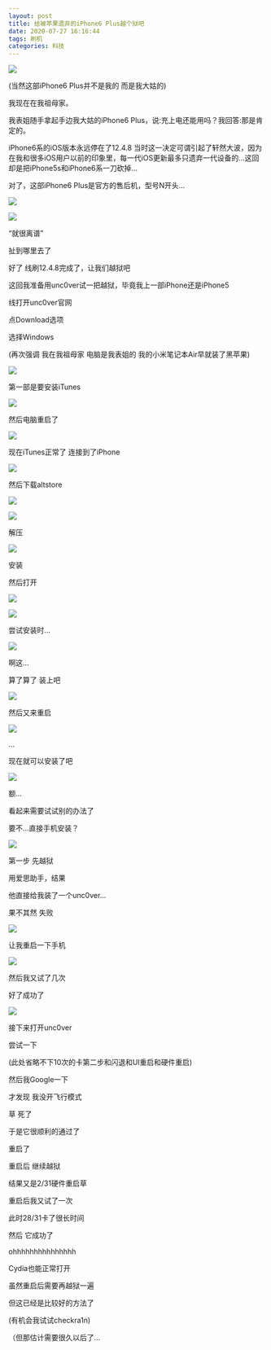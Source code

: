 ```yaml
---
layout: post
title: 给被苹果遗弃的iPhone6 Plus越个狱吧
date: 2020-07-27 16:16:44
tags: 刷机
categories: 科技
---
```


![](https://pic.edenjohnson.cyou/images/PicGoBed/images/20200727162103.jpg)

(当然这部iPhone6 Plus并不是我的 而是我大姑的)

我现在在我祖母家。

我表姐随手拿起手边我大姑的iPhone6 Plus，说:充上电还能用吗？我回答:那是肯定的。

iPhone6系的iOS版本永远停在了12.4.8 当时这一决定可谓引起了轩然大波，因为在我和很多iOS用户以前的印象里，每一代iOS更新最多只遗弃一代设备的…这回却是把iPhone5s和iPhone6系一刀砍掉…

对了，这部iPhone6 Plus是官方的售后机，型号N开头…

![](https://pic.edenjohnson.cyou/images/PicGoBed/images/20200727161835.png)

![](https://pic.edenjohnson.cyou/images/PicGoBed/images/20200727161911.png)

“就很离谱”

扯到哪里去了

好了 线刷12.4.8完成了，让我们越狱吧

这回我准备用unc0ver试一把越狱，毕竟我上一部iPhone还是iPhone5

线打开unc0ver官网 

点Download选项

选择Windows

(再次强调 我在我祖母家 电脑是我表姐的 我的小米笔记本Air早就装了黑苹果)

![](https://pic.edenjohnson.cyou/images/PicGoBed/images/20200727162557.png)

第一部是要安装iTunes

![](https://pic.edenjohnson.cyou/images/PicGoBed/images/20200727162622.png)

然后电脑重启了

![](https://pic.edenjohnson.cyou/images/PicGoBed/images/20200727162632.jpg)

现在iTunes正常了 连接到了iPhone

![](https://pic.edenjohnson.cyou/images/PicGoBed/images/20200727163215.png)

然后下载altstore

![](https://pic.edenjohnson.cyou/images/PicGoBed/images/20200727163253.png)

![](https://pic.edenjohnson.cyou/images/PicGoBed/images/20200727163312.png)

解压

![](https://pic.edenjohnson.cyou/images/PicGoBed/images/20200727163327.png)

安装

然后打开

![](https://pic.edenjohnson.cyou/images/PicGoBed/images/20200727163350.png)

![](https://pic.edenjohnson.cyou/images/PicGoBed/images/20200727163739.jpg)

尝试安装时…

![](https://pic.edenjohnson.cyou/images/PicGoBed/images/20200727163403.png)

啊这…

算了算了 装上吧

![](https://pic.edenjohnson.cyou/images/PicGoBed/images/20200727163416.png)

然后又来重启

![](https://pic.edenjohnson.cyou/images/PicGoBed/images/20200727163511.png)

…

现在就可以安装了吧

![](https://pic.edenjohnson.cyou/images/PicGoBed/images/20200727163527.png)

额…

看起来需要试试别的办法了

要不…直接手机安装？

![](https://pic.edenjohnson.cyou/images/PicGoBed/images/20200727163548.png)

第一步 先越狱

用爱思助手，结果

他直接给我装了一个unc0ver…

果不其然 失败

![](https://pic.edenjohnson.cyou/images/PicGoBed/images/20200727163607.png)

让我重启一下手机

![](https://pic.edenjohnson.cyou/images/PicGoBed/images/20200727163842.jpg)

然后我又试了几次

好了成功了

![](https://pic.edenjohnson.cyou/images/PicGoBed/images/20200727164658.png)

接下来打开unc0ver

尝试一下

(此处省略不下10次的卡第二步和闪退和UI重启和硬件重启)

然后我Google一下

才发现 我没开飞行模式

草 死了

于是它很顺利的通过了

重启了

重启后 继续越狱

结果又是2/31硬件重启草

重启后我又试了一次

此时28/31卡了很长时间

然后 它成功了

ohhhhhhhhhhhhhhh

Cydia也能正常打开

虽然重启后需要再越狱一遍

但这已经是比较好的方法了

(有机会我试试checkra1n)

（但那估计需要很久以后了...